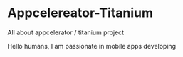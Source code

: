 # Appcelereator-Titanium
All about appcelerator / titanium project

Hello humans,
I am passionate in mobile apps developing
